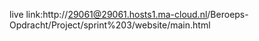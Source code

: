 live link:http://29061@29061.hosts1.ma-cloud.nl/Beroeps-Opdracht/Project/sprint%203/website/main.html